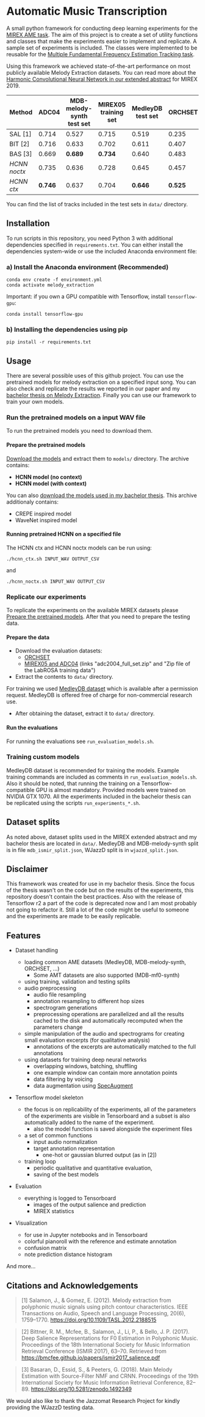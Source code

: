 # Automatic Music Transcription

A small python framework for conducting deep learning experiments for the [MIREX AME task](https://www.music-ir.org/mirex/wiki/2019:Audio_Melody_Extraction). The aim of this project is to create a set of utility functions and classes that make the experiments easier to implement and replicate. A sample set of experiments is included. The classes were implemented to be reusable for the [Multiple Fundamental Frequency Estimation Tracking task](https://www.music-ir.org/mirex/wiki/2019:Multiple_Fundamental_Frequency_Estimation_%26_Tracking).

Using this framework we achieved state-of-the-art performance on most publicly available Melody Extraction datasets. You can read more about the [Harmonic Convolutional Neural Network in our extended abstract](https://www.music-ir.org/mirex/abstracts/2019/BH1.pdf) for MIREX 2019. 

Method       | ADC04     | MDB-melody-synth test set | MIREX05 training set | MedleyDB test set | ORCHSET   | WJazzD test set
------------ | --------- | ------------------------- | -------------------- | ----------------- | --------- | ---------------
   SAL [1]   |   0.714   |                   0.527   |              0.715   |         0.519     |   0.235   |         0.667
   BIT [2]   |   0.716   |                   0.633   |              0.702   |         0.611     |   0.407   |         0.692
   BAS [3]   |   0.669   |                 **0.689** |            **0.734** |         0.640     |   0.483   |         0.700
*HCNN noctx* |   0.735   |                   0.636   |              0.728   |         0.645     |   0.457   |       **0.714**
*HCNN ctx*   | **0.746** |                   0.637   |              0.704   |       **0.646**   | **0.525** |         0.711

You can find the list of tracks included in the test sets in `data/` directory.

## Installation

To run scripts in this repository, you need Python 3 with additional dependencies specified in `requirements.txt`. You can either install the dependencies system-wide or use the included Anaconda environment file:

### a) Install the Anaconda environment (Recommended)

    conda env create -f environment.yml
    conda activate melody_extraction

Important: if you own a GPU compatible with Tensorflow, install `tensorflow-gpu`:

    conda install tensorflow-gpu

### b) Installing the dependencies using pip

    pip install -r requirements.txt

## Usage

There are several possible uses of this github project. You can use the pretrained models for melody extraction on a specified input song. You can also check and replicate the results we reported in our paper and my [bachelor thesis on Melody Extraction](http://hdl.handle.net/20.500.11956/108322). Finally you can use our framework to train your own models.

### Run the pretrained models on a input WAV file

To run the pretrained models you need to download them.

#### Prepare the pretrained models

[Download the models](http://jirkabalhar.cz/melody_extraction_models_mirex.zip) and extract them to `models/` directory. The archive contains:
- **HCNN model (no context)**
- **HCNN model (with context)**

You can also [download the models used in my bachelor thesis](http://jirkabalhar.cz/melody_extraction_models.zip). This archive additionaly contains:
- CREPE inspired model
- WaveNet inspired model

#### Running pretrained HCNN on a specified file

The HCNN ctx and HCNN noctx models can be run using:

    ./hcnn_ctx.sh INPUT_WAV OUTPUT_CSV

and

    ./hcnn_noctx.sh INPUT_WAV OUTPUT_CSV


### Replicate our experiments

To replicate the experiments on the available MIREX datasets please [Prepare the pretrained models](#prepare-the-pretrained-models). After that you need to prepare the testing data.

#### Prepare the data

- Download the evaluation datasets:
    - [ORCHSET](https://www.upf.edu/web/mtg/orchset)
    - [MIREX05 and ADC04](https://labrosa.ee.columbia.edu/projects/melody/) (links "adc2004_full_set.zip" and "Zip file of the LabROSA training data")
- Extract the contents to `data/` directory.

For training we used [MedleyDB dataset](https://medleydb.weebly.com/) which is available after a permission request. MedleyDB is offered free of charge for non-commercial research use.
- After obtaining the dataset, extract it to `data/` directory.

#### Run the evaluations

For running the evaluations see `run_evaluation_models.sh`.

### Training custom models

MedleyDB dataset is recommended for training the models. Example training commands are included as comments in `run_evaluation_models.sh`. Also it should be noted, that running the training on a Tensorflow-compatible GPU is almost mandatory. Provided models were trained on NVIDIA GTX 1070. All the experiments included in the bachelor thesis can be replicated using the scripts `run_experiments_*.sh`.


## Dataset splits

As noted above, dataset splits used in the MIREX extended abstract and my bachelor thesis are located in `data/`. MedleyDB and MDB-melody-synth split is in file `mdb_ismir_split.json`, WJazzD split is in `wjazzd_split.json`.

## Disclaimer

This framework was created for use in my bachelor thesis. Since the focus of the thesis wasn't on the code but on the results of the experiments, this repository doesn't contain the best practices. Also with the release of Tensorflow r2 a part of the code is deprecated now and I am most probably not going to refactor it. Still a lot of the code might be useful to someone and the experiments are made to be easily replicable.

## Features
- Dataset handling
    - loading common AME datasets (MedleyDB, MDB-melody-synth, ORCHSET, ...)
        - Some AMT datasets are also supported (MDB-mf0-synth)
    - using training, validation and testing splits
    - audio preprocessing
        - audio file resampling
        - annotation resampling to different hop sizes
        - spectrogram generations
        - preprocessing operations are parallelized and all the results cached to the disk and automatically recomputed when the parameters change
    - simple manipulation of the audio and spectrograms for creating small evaluation excerpts (for qualitative analysis)
        - annotations of the excerpts are automatically matched to the full annotations
    - using datasets for training deep neural networks
        - overlapping windows, batching, shuffling
        - one example window can contain more annotation points
        - data filtering by voicing
        - data augmentation using [SpecAugment](https://arxiv.org/abs/1904.08779)

- Tensorflow model skeleton
    - the focus is on replicability of the experiments, all of the parameters of the experiments are visible in Tensorboard and a subset is also automatically added to the name of the experiment.
        - also the model function is saved alongside the experiment files
    - a set of common functions
        - input audio normalization
        - target annotation representation
            - one-hot or gaussian blurred output (as in [2])
    - training loop
        - periodic qualitative and quantitative evaluation, 
        - saving of the best models

- Evaluation
    - everything is logged to Tensorboard
        - images of the output salience and prediction
        - MIREX statistics

- Visualization
    - for use in Jupyter notebooks and in Tensorboard
    - colorful pianoroll with the reference and estimate annotation
    - confusion matrix
    - note prediction distance histogram

And more...

## Citations and Acknowledgements

> [1] Salamon, J., & Gomez, E. (2012). Melody extraction from polyphonic music signals using pitch contour characteristics. IEEE Transactions on Audio, Speech and Language Processing, 20(6), 1759–1770. https://doi.org/10.1109/TASL.2012.2188515

> [2] Bittner, R. M., Mcfee, B., Salamon, J., Li, P., & Bello, J. P. (2017). Deep Salience Representations for F0 Estimation in Polyphonic Music. Proceedings of the 18th International Society for Music Information Retrieval Conference (ISMIR 2017), 63–70. Retrieved from https://bmcfee.github.io/papers/ismir2017_salience.pdf

> [3] Basaran, D., Essid, S., & Peeters, G. (2018). Main Melody Estimation with Source-Filter NMF and CRNN. Proceedings of the 19th International Society for Music Information Retrieval Conference, 82–89. https://doi.org/10.5281/zenodo.1492349

We would also like to thank the Jazzomat Research Project for kindly providing the WJazzD testing data.
